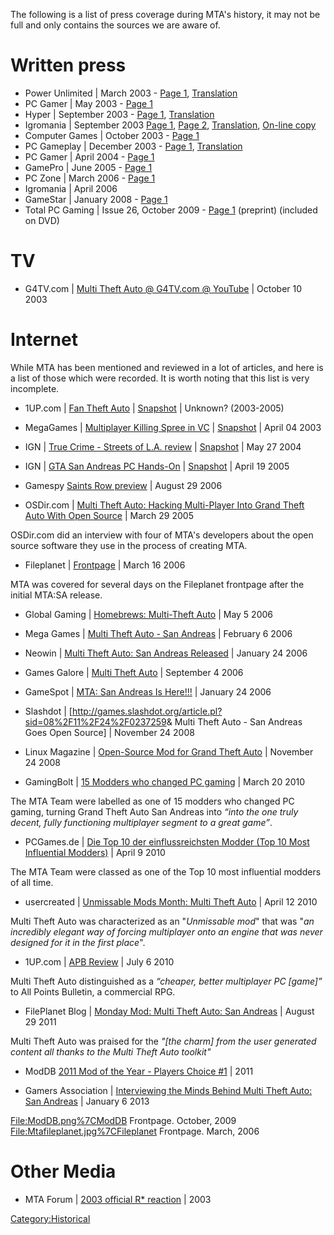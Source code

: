 The following is a list of press coverage during MTA's history, it may not be full and only contains the sources we are aware of.

Written press
=============

-   Power Unlimited | March 2003 - [Page 1](http://files.mtasa.com/media/Power_Unlimited-2003_Mar.jpg), [Translation](http://files.mtasa.com/media/Power_Unlimited-2003_Mar-Translation.txt)
-   PC Gamer | May 2003 - [Page 1](http://files.mtasa.com/media/PC_Gamer-2003_May.jpg)
-   Hyper | September 2003 - [Page 1](http://files.mtasa.com/media/Hyper-2003_Sep-AU.jpg), [Translation](http://files.mtasa.com/media/Hyper-2003_Sep-AU-Translation.txt)
-   Igromania | September 2003 [Page 1](http://files.mtasa.com/media/Igromania-2003_Sep_1-RU.jpg), [Page 2](http://files.mtasa.com/media/Igromania-2003_Sep_2-RU.jpg), [Translation](http://files.mtasa.com/media/Igromania-2003_Sep-RU-Translation.txt), [On-line copy](http://www.igromania.ru/articles/46216/Multi_Theft_Auto_Setevoi_bespredel_Osnovy_igry_v_GTA_3_po_ceti_i_cherez_internet.htm)
-   Computer Games | October 2003 - [Page 1](http://files.mtasa.com/media/Computer_Games-2003_Oct.jpg)
-   PC Gameplay | December 2003 - [Page 1](http://files.mtasa.com/media/PC_Gameplay-2003_Dec.jpg), [Translation](http://files.mtasa.com/media/PC_Gameplay-2003_Dec-Translation.txt)
-   PC Gamer | April 2004 - [Page 1](http://files.mtasa.com/media/1.0/Images/pcgamer.jpg)
-   GamePro | June 2005 - [Page 1](http://files.mtasa.com/media/GamePro_June_2005_4.jpg)
-   PC Zone | March 2006 - [Page 1](http://files.mtasa.com/media/PCZone_March_2006.jpg)
-   Igromania | April 2006
-   GameStar | January 2008 - [Page 1](http://files.mtasa.com/media/1.0/Images/mtaongamestarscan.jpg)
-   Total PC Gaming | Issue 26, October 2009 - [Page 1](http://files.mtasa.com/media/TPCG_Issue_26.pdf) (preprint) (included on DVD)

TV
==

-   G4TV.com | [Multi Theft Auto @ G4TV.com @ YouTube](http://www.youtube.com/watch?v=B6FqSiJBMgM) | October 10 2003

Internet
========

While MTA has been mentioned and reviewed in a lot of articles, and here is a list of those which were recorded. It is worth noting that this list is very incomplete.

-   1UP.com | [Fan Theft Auto](http://www.1up.com/features/fan-theft-auto) | [Snapshot](https://archive.is/ojGXK) | Unknown? (2003-2005)

-   MegaGames | [Multiplayer Killing Spree in VC](http://www.megagames.com/news/multiplayer-killing-spree-vc?tab=description) | [Snapshot](https://archive.is/Izs2U) | April 04 2003

-   IGN | [True Crime - Streets of L.A. review](http://pc.ign.com/articles/519/519510p2.html) | [Snapshot](https://archive.is/YXj9E) | May 27 2004

-   IGN | [GTA San Andreas PC Hands-On](http://pc.ign.com/articles/605/605982p1.html) | [Snapshot](https://archive.is/aqBhh) | April 19 2005

-   Gamespy [Saints Row preview](http://xbox360.gamespy.com/xbox-360/saints-row/718937p1.html) | August 29 2006

-   OSDir.com | [Multi Theft Auto: Hacking Multi-Player Into Grand Theft Auto With Open Source](http://osdir.com/Article4775.phtml) | March 29 2005

  
OSDir.com did an interview with four of MTA's developers about the open source software they use in the process of creating MTA.

-   Fileplanet | [Frontpage](http://files.mtasa.com/media/FilePlanet-Mar_2006.jpg) | March 16 2006

  
MTA was covered for several days on the Fileplanet frontpage after the initial MTA:SA release.

-   Global Gaming | [Homebrews: Multi-Theft Auto](http://www.ggl.com/?controller=News&id=2982&method=article) | May 5 2006

<!-- -->

-   Mega Games | [Multi Theft Auto - San Andreas](http://www.megagames.com/news/multi-theft-auto-san-andreas) | February 6 2006

-   Neowin | [Multi Theft Auto: San Andreas Released](http://www.neowin.net/index.php?act=view&id=32142) | January 24 2006

-   Games Galore | [Multi Theft Auto](http://games.techwhack.com/54/multi-theft-auto/) | September 4 2006

-   GameSpot | [MTA: San Andreas Is Here!!!](http://www.gamespot.com/pages/unions/read_article.php?topic_id=24250612&union_id=338) | January 24 2006

<!-- -->

-   Slashdot | \[<http://games.slashdot.org/article.pl?sid=08%2F11%2F24%2F0237259>& Multi Theft Auto - San Andreas Goes Open Source\] | November 24 2008

<!-- -->

-   Linux Magazine | [Open-Source Mod for Grand Theft Auto](http://www.linux-magazine.com/Online/News/Open-Source-Mod-for-Grand-Theft-Auto) | November 24 2008

-   GamingBolt | [15 Modders who changed PC gaming](http://gamingbolt.com/15-modders-who-changed-pc-gaming) | March 20 2010

  
The MTA Team were labelled as one of 15 modders who changed PC gaming, turning Grand Theft Auto San Andreas into *“into the one truly decent, fully functioning multiplayer segment to a great game”*.

-   PCGames.de | [Die Top 10 der einflussreichsten Modder (Top 10 Most Influential Modders)](http://www.pcgames.de/Bestenlisten-Thema-203022/Bilder/Die-Top-10-der-einflussreichsten-Modder-Diese-Mods-haben-die-Branche-aufgemischt-744688/galerie/1274990/) | April 9 2010

  
The MTA Team were classed as one of the Top 10 most influential modders of all time.

-   usercreated | [Unmissable Mods Month: Multi Theft Auto](http://usercreated.org/2010/04/12/unmissable-mods-month-multi-theft-auto/) | April 12 2010

  
Multi Theft Auto was characterized as an "*Unmissable mod*" that was "*an incredibly elegant way of forcing multiplayer onto an engine that was never designed for it in the first place*".

-   1UP.com | [APB Review](http://www.1up.com/do/reviewPage?pager.offset=1&cId=3180268&p=2) | July 6 2010

  
Multi Theft Auto distinguished as a *“cheaper, better multiplayer PC \[game\]”* to All Points Bulletin, a commercial RPG.

-   FilePlanet Blog | [Monday Mod: Multi Theft Auto: San Andreas](http://blog.fileplanet.com/2011/08/29/monday-mod-multi-theft-auto-san-andreas/) | August 29 2011

  
Multi Theft Auto was praised for the *"\[the charm\] from the user generated content all thanks to the Multi Theft Auto toolkit"*

-   ModDB [2011 Mod of the Year - Players Choice \#1](http://www.moddb.com/events/2011-mod-of-the-year-awards/features/moty-players-choice-mod-of-the-year) | 2011

<!-- -->

-   Gamers Association | [Interviewing the Minds Behind Multi Theft Auto: San Andreas](http://www.gamers-association.com/2013/01/mtasainterview/) | January 6 2013

<File:ModDB.png%7CModDB> Frontpage. October, 2009 <File:Mtafileplanet.jpg%7CFileplanet> Frontpage. March, 2006

Other Media
===========

-   MTA Forum | [2003 official R\* reaction](http://forum.mtasa.com/viewtopic.php?f=5&t=128#p810) | 2003

[Category:Historical](/docs/category:historical.md "wikilink")
